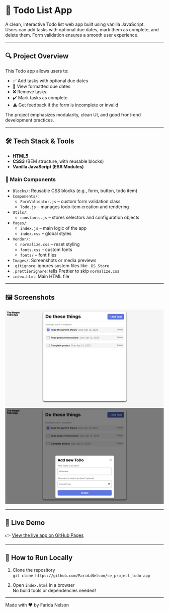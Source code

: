 # 📝 Todo List App

A clean, interactive Todo list web app built using vanilla JavaScript.  
Users can add tasks with optional due dates, mark them as complete, and delete them. Form validation ensures a smooth user experience.

---

## 🔍 Project Overview

This Todo app allows users to:

- ✅ Add tasks with optional due dates
- 📅 View formatted due dates
- ❌ Remove tasks
- ✔️ Mark tasks as complete
- ⚠️ Get feedback if the form is incomplete or invalid

The project emphasizes modularity, clean UI, and good front-end development practices.

---

## 🛠️ Tech Stack & Tools

- **HTML5**
- **CSS3** (BEM structure, with reusable blocks)
- **Vanilla JavaScript (ES6 Modules)**

### 📁 Main Components

- `Blocks/`: Reusable CSS blocks (e.g., form, button, todo item)
- `Components/`:
  - `FormValidator.js` – custom form validation class
  - `Todo.js` – manages todo item creation and rendering
- `Utils/`:
  - `constants.js` – stores selectors and configuration objects
- `Pages/`:
  - `index.js` – main logic of the app
  - `index.css` – global styles
- `Vendor/`:
  - `normalize.css` – reset styling
  - `fonts.css` – custom fonts
  - `fonts/` – font files
- `Images/`: Screenshots or media previews
- `.gitignore`: ignores system files like `.DS_Store`
- `.prettierignore`: tells Prettier to skip `normalize.css`
- `index.html`: Main HTML file

---

## 🖼️ Screenshots

![Todo List Main View](images/screenshots/TodoScreenshot.png)
![Adding a Task](images/screenshots/AddTodoForm.png)

---

## 🔗 Live Demo

👉 [View the live app on GitHub Pages](https://github.com/FaridaNelson/se_project_todo-app)

---

## 🚀 How to Run Locally

1. Clone the repository  
   `git clone https://github.com/FaridaNelson/se_project_todo-app`

2. Open `index.html` in a browser  
   No build tools or dependencies needed!

---

Made with ❤️ by Farida Nelson
